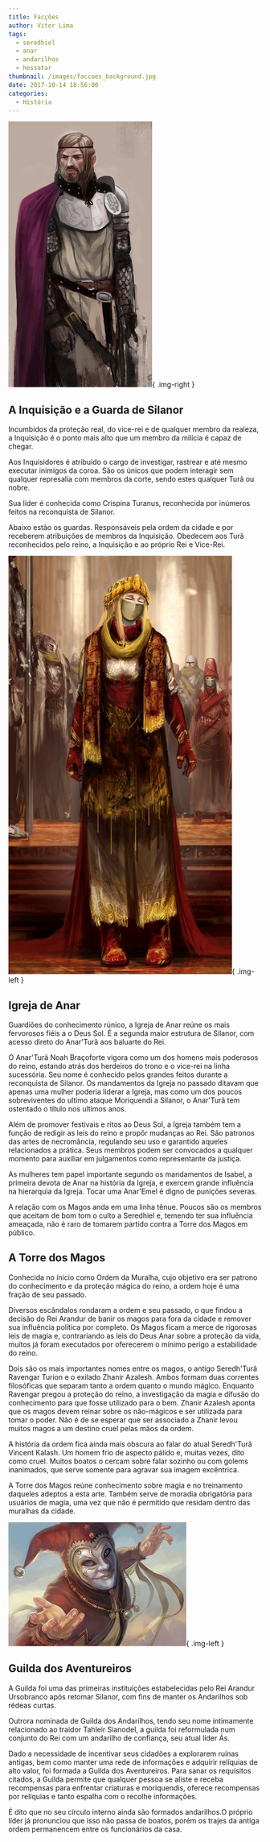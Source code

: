 ```yaml
---
title: Facções
author: Vitor Lima
tags:
  - seredhiel
  - anar
  - andarilhos
  - hessatar
thumbnail: /images/faccoes_background.jpg
date: 2017-10-14 18:56:00
categories:
  - História
---
```


![](/images/faccoes/vigilantes.jpg){ .img-right }

## A Inquisição e a Guarda de Silanor
Incumbidos da proteção real, do vice-rei e de qualquer membro da realeza, a Inquisição é o ponto mais alto que um membro da milícia é capaz de chegar.

Aos Inquisidores é atribuído o cargo de investigar, rastrear e até mesmo executar inimigos da coroa. São os únicos que podem interagir sem qualquer represalia com membros da corte, sendo estes qualquer Turã ou nobre.

Sua líder é conhecida como Crispina Turanus, reconhecida por inúmeros feitos na reconquista de Silanor.

Abaixo estão os guardas. Responsáveis pela ordem da cidade e por receberem atribuições de membros da Inquisição. Obedecem aos Turã reconhecidos pelo reino, a Inquisição e ao próprio Rei e Vice-Rei.

![](/images/faccoes/anar_church.jpg){ .img-left }

## Igreja de Anar
Guardiões do conhecimento rúnico, a Igreja de Anar reúne os mais fervorosos fiéis a o Deus Sol. É a segunda maior estrutura de Silanor, com acesso direto do Anar'Turã aos baluarte do Rei.

O Anar'Turã Noah Braçoforte vigora como um dos homens mais poderosos do reino, estando atrás dos herdeiros do trono e o vice-rei na linha sucessória. Seu nome é conhecido pelos grandes feitos durante a reconquista de Silanor. Os mandamentos da Igreja no passado ditavam que apenas uma mulher poderia liderar a Igreja, mas como um dos poucos sobreviventes do ultimo ataque Moriquendi a Silanor, o Anar'Turã tem ostentado o título nos ultimos anos.

Além de promover festivais e ritos ao Deus Sol, a Igreja também tem a função de redigir as leis do reino e propôr mudanças ao Rei. São patronos das artes de necromância, regulando seu uso e garantido aqueles relacionados a prática. Seus membros podem ser convocados a qualquer momento para auxiliar em julgamentos como representante da justiça.

As mulheres tem papel importante segundo os mandamentos de Isabel, a primeira devota de Anar na história da Igreja, e exercem grande influência na hierarquia da Igreja. Tocar uma Anar'Emel é digno de punições severas.

A relação com os Magos anda em uma linha tênue. Poucos são os membros que aceitam de bom tom o culto a Seredhiel e, temendo ter sua influência ameaçada, não é raro de tomarem partido contra a Torre dos Magos em público.

## A Torre dos Magos
Conhecida no ínicio como Ordem da Muralha, cujo objetivo era ser patrono do conhecimento e da proteção mágica do reino, a ordem hoje é uma fração de seu passado.

Diversos escândalos rondaram a ordem e seu passado, o que findou a decisão do Rei Arandur de banir os magos para fora da cidade e remover sua influência política por completo. Os Magos ficam a merce de rigorosas leis de magia e, contrariando as leis do Deus Anar sobre a proteção da vida, muitos já foram executados por oferecerem o mínimo perígo a estabilidade do reino.

Dois são os mais importantes nomes entre os magos, o antigo Seredh'Turã Ravengar Turion e o exilado Zhanir Azalesh. Ambos formam duas correntes filosóficas que separam tanto a ordem quanto o mundo mágico. Enquanto Ravengar pregou a proteção do reino, a investigação da magia e difusão do conhecimento para que fosse utilizado para o bem. Zhanir Azalesh aponta que os magos devem reinar sobre os não-mágicos e ser utilizada para tomar o poder. Não é de se esperar que ser associado a Zhanir levou muitos magos a um destino cruel pelas mãos da ordem.

A história da ordem fica ainda mais obscura ao falar do atual Seredh'Turã Vincent Kalash. Um homem frio de aspecto pálido e, muitas vezes, dito como cruel. Muitos boatos o cercam sobre falar sozinho ou com golems inanimados, que serve somente para agravar sua imagem excêntrica.

A Torre dos Magos reúne conhecimento sobre magia e no treinamento daqueles adeptos a esta arte. Também serve de moradia obrigatória para usuários de magia, uma vez que não é permitido que residam dentro das muralhas da cidade.

![](/images/faccoes/jester.jpg){ .img-left }

## Guilda dos Aventureiros
A Guilda foi uma das primeiras instituições estabelecidas pelo Rei Arandur Ursobranco após retomar Silanor, com fins de manter os Andarilhos sob rédeas curtas.

Outrora nominada de Guilda dos Andarilhos, tendo seu nome intimamente relacionado ao traidor Tahleir Sianodel, a guilda foi reformulada num conjunto do Rei com um andarilho de confiança, seu atual líder Ás.

Dado a necessidade de incentivar seus cidadões a explorarem ruínas antigas, bem como manter uma rede de informações e adquirir relíquias de alto valor, foi formada a Guilda dos Aventureiros. Para sanar os requísitos citados, a Guilda permite que qualquer pessoa se aliste e receba recompensas para enfrentar criaturas e moriquendis, oferece recompensas por relíquias e tanto espalha com o recolhe informações.

É dito que no seu círculo interno ainda são formados andarilhos.O próprio líder já pronunciou que isso não passa de boatos, porém os trajes da antiga ordem permanencem entre os funcionários da casa.
